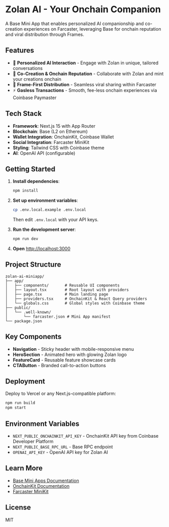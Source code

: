 # Zolan AI - Your Onchain Companion

A Base Mini App that enables personalized AI companionship and co-creation experiences on Farcaster, leveraging Base for onchain reputation and viral distribution through Frames.

## Features

- 🤖 **Personalized AI Interaction** - Engage with Zolan in unique, tailored conversations
- 🎨 **Co-Creation & Onchain Reputation** - Collaborate with Zolan and mint your creations onchain
- 🚀 **Frame-First Distribution** - Seamless viral sharing within Farcaster
- ⚡ **Gasless Transactions** - Smooth, fee-less onchain experiences via Coinbase Paymaster

## Tech Stack

- **Framework**: Next.js 15 with App Router
- **Blockchain**: Base (L2 on Ethereum)
- **Wallet Integration**: OnchainKit, Coinbase Wallet
- **Social Integration**: Farcaster MiniKit
- **Styling**: Tailwind CSS with Coinbase theme
- **AI**: OpenAI API (configurable)

## Getting Started

1. **Install dependencies**:
   ```bash
   npm install
   ```

2. **Set up environment variables**:
   ```bash
   cp .env.local.example .env.local
   ```
   Then edit `.env.local` with your API keys.

3. **Run the development server**:
   ```bash
   npm run dev
   ```

4. **Open** [http://localhost:3000](http://localhost:3000)

## Project Structure

```
zolan-ai-miniapp/
├── app/
│   ├── components/       # Reusable UI components
│   ├── layout.tsx        # Root layout with providers
│   ├── page.tsx          # Main landing page
│   ├── providers.tsx     # OnchainKit & React Query providers
│   └── globals.css       # Global styles with Coinbase theme
├── public/
│   └── .well-known/
│       └── farcaster.json # Mini App manifest
└── package.json
```

## Key Components

- **Navigation** - Sticky header with mobile-responsive menu
- **HeroSection** - Animated hero with glowing Zolan logo
- **FeatureCard** - Reusable feature showcase cards
- **CTAButton** - Branded call-to-action buttons

## Deployment

Deploy to Vercel or any Next.js-compatible platform:

```bash
npm run build
npm start
```

## Environment Variables

- `NEXT_PUBLIC_ONCHAINKIT_API_KEY` - OnchainKit API key from Coinbase Developer Platform
- `NEXT_PUBLIC_BASE_RPC_URL` - Base RPC endpoint
- `OPENAI_API_KEY` - OpenAI API key for Zolan AI

## Learn More

- [Base Mini Apps Documentation](https://docs.base.org/mini-apps)
- [OnchainKit Documentation](https://onchainkit.xyz)
- [Farcaster MiniKit](https://miniapps.farcaster.xyz)

## License

MIT
